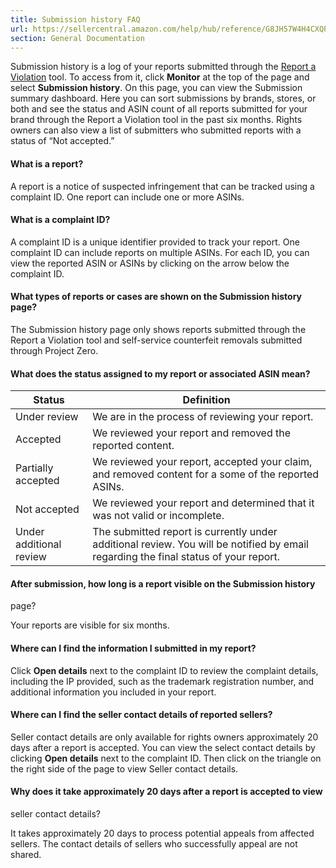 ```yaml
---
title: Submission history FAQ
url: https://sellercentral.amazon.com/help/hub/reference/G8JH57W4H4CXQPU5
section: General Documentation
---
```


Submission history is a log of your reports submitted through the [Report a
Violation](https://brandregistry.amazon.com/brand/report-a-violation) tool. To
access from it, click **Monitor** at the top of the page and select
**Submission history**. On this page, you can view the Submission summary
dashboard. Here you can sort submissions by brands, stores, or both and see
the status and ASIN count of all reports submitted for your brand through the
Report a Violation tool in the past six months. Rights owners can also view a
list of submitters who submitted reports with a status of “Not accepted.”

#### What is a report?

A report is a notice of suspected infringement that can be tracked using a
complaint ID. One report can include one or more ASINs.

#### What is a complaint ID?

A complaint ID is a unique identifier provided to track your report. One
complaint ID can include reports on multiple ASINs. For each ID, you can view
the reported ASIN or ASINs by clicking on the arrow below the complaint ID.

#### What types of reports or cases are shown on the Submission history page?

The Submission history page only shows reports submitted through the Report a
Violation tool and self-service counterfeit removals submitted through Project
Zero.

#### What does the status assigned to my report or associated ASIN mean?

Status | Definition  
---|---  
Under review | We are in the process of reviewing your report.  
Accepted | We reviewed your report and removed the reported content.  
Partially accepted | We reviewed your report, accepted your claim, and removed content for a some of the reported ASINs.  
Not accepted | We reviewed your report and determined that it was not valid or incomplete.  
Under additional review | The submitted report is currently under additional review. You will be notified by email regarding the final status of your report.  
  
#### After submission, how long is a report visible on the Submission history
page?

Your reports are visible for six months.

#### Where can I find the information I submitted in my report?

Click **Open details** next to the complaint ID to review the complaint
details, including the IP provided, such as the trademark registration number,
and additional information you included in your report.

#### Where can I find the seller contact details of reported sellers?

Seller contact details are only available for rights owners approximately 20
days after a report is accepted. You can view the select contact details by
clicking **Open details** next to the complaint ID. Then click on the triangle
on the right side of the page to view Seller contact details.

#### Why does it take approximately 20 days after a report is accepted to view
seller contact details?

It takes approximately 20 days to process potential appeals from affected
sellers. The contact details of sellers who successfully appeal are not
shared.

